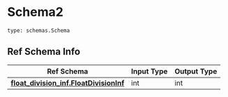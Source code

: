 # Schema2
```
type: schemas.Schema
```

## Ref Schema Info
Ref Schema | Input Type | Output Type
---------- | ---------- | -----------
[**float_division_inf.FloatDivisionInf**](../../../../../../components/schema/float_division_inf.md) | int | int

